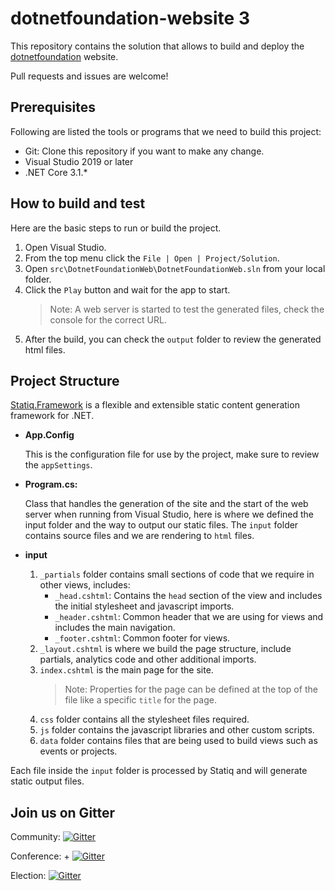 # dotnetfoundation-website 3

This repository contains the solution that allows to build and deploy the [dotnetfoundation](https://dotnetfoundation.org/) website.

Pull requests and issues are welcome!

## Prerequisites

Following are listed the tools or programs that we need to build this project:

* Git: Clone this repository if you want to make any change.
* Visual Studio 2019 or later
* .NET Core 3.1.*

## How to build and test

Here are the basic steps to run or build the project.

1. Open Visual Studio.
1. From the top menu click the `File | Open | Project/Solution`.
1. Open `src\DotnetFoundationWeb\DotnetFoundationWeb.sln` from your local folder.
1. Click the `Play` button and wait for the app to start.
    > Note: A web server is started to test the generated files, check the console for the correct URL.
1. After the build, you can check the `output` folder to review the generated html files.

## Project Structure

[Statiq.Framework](https://github.com/statiqdev/Statiq.Framework) is a flexible and extensible static content generation framework for .NET.


* **App.Config**

    This is the configuration file for use by the project, make sure to review the `appSettings`.

* **Program.cs:**

    Class that handles the generation of the site and the start of the web server when running from Visual Studio, here is where we defined the input folder and the way to output our static files.
    The `input` folder contains source files and we are rendering to `html` files.

* **input**

    1. `_partials` folder contains small sections of code that we require in other views, includes:
        * `_head.cshtml`: Contains the `head` section of the view and includes the initial stylesheet and javascript imports.
        * `_header.cshtml`: Common header that we are using for views and includes the main navigation.
        * `_footer.cshtml`: Common footer for views.
    1. `_layout.cshtml` is where we build the page structure, include partials, analytics code and other additional imports.
    1. `index.cshtml` is the main page for the site.
        > Note: Properties for the page can be defined at the top of the file like a specific `title` for the page.
    1. `css` folder contains all the stylesheet files required. 
    1. `js` folder contains the javascript libraries and other custom scripts.
    1. `data` folder contains files that are being used to build views such as events or projects.

Each file inside the `input` folder is processed by Statiq and will generate static output files.

## Join us on Gitter

Community:
[![Gitter](https://badges.gitter.im/dotnet-foundation/election.svg)](https://gitter.im/dotnet-foundation/community?source=orgpage)

Conference: +
[![Gitter](https://badges.gitter.im/dotnet-foundation/election.svg)](https://gitter.im/dotnet-foundation/conference-chat?source=orgpage)

Election:
[![Gitter](https://badges.gitter.im/dotnet-foundation/election.svg)](https://gitter.im/dotnet-foundation/election?source=orgpage)
